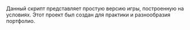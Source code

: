 Данный скрипт представляет простую версию игры, построенную на условиях. Этот проект был создан для практики и разнообразия портфолио.
